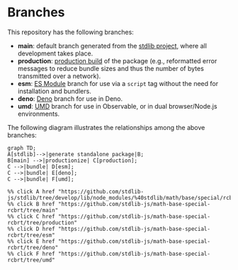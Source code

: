 <!--

@license Apache-2.0

Copyright (c) 2022 The Stdlib Authors.

Licensed under the Apache License, Version 2.0 (the "License");
you may not use this file except in compliance with the License.
You may obtain a copy of the License at

    http://www.apache.org/licenses/LICENSE-2.0

Unless required by applicable law or agreed to in writing, software
distributed under the License is distributed on an "AS IS" BASIS,
WITHOUT WARRANTIES OR CONDITIONS OF ANY KIND, either express or implied.
See the License for the specific language governing permissions and
limitations under the License.

-->

# Branches

This repository has the following branches:

-   **main**: default branch generated from the [stdlib project][stdlib-url], where all development takes place.
-   **production**: [production build][production-url] of the package (e.g., reformatted error messages to reduce bundle sizes and thus the number of bytes transmitted over a network).
-   **esm**: [ES Module][esm-url] branch for use via a `script` tag without the need for installation and bundlers.
-   **deno**: [Deno][deno-url] branch for use in Deno.
-   **umd**: [UMD][umd-url] branch for use in Observable, or in dual browser/Node.js environments.

The following diagram illustrates the relationships among the above branches:

```mermaid
graph TD;
A[stdlib]-->|generate standalone package|B;
B[main] -->|productionize| C[production];
C -->|bundle| D[esm];
C -->|bundle| E[deno];
C -->|bundle| F[umd];

%% click A href "https://github.com/stdlib-js/stdlib/tree/develop/lib/node_modules/%40stdlib/math/base/special/rcbrt"
%% click B href "https://github.com/stdlib-js/math-base-special-rcbrt/tree/main"
%% click C href "https://github.com/stdlib-js/math-base-special-rcbrt/tree/production"
%% click D href "https://github.com/stdlib-js/math-base-special-rcbrt/tree/esm"
%% click E href "https://github.com/stdlib-js/math-base-special-rcbrt/tree/deno"
%% click F href "https://github.com/stdlib-js/math-base-special-rcbrt/tree/umd"
```

[stdlib-url]: https://github.com/stdlib-js/stdlib/tree/develop/lib/node_modules/%40stdlib/math/base/special/rcbrt
[production-url]: https://github.com/stdlib-js/math-base-special-rcbrt/tree/production
[deno-url]: https://github.com/stdlib-js/math-base-special-rcbrt/tree/deno
[umd-url]: https://github.com/stdlib-js/math-base-special-rcbrt/tree/umd
[esm-url]: https://github.com/stdlib-js/math-base-special-rcbrt/tree/esm